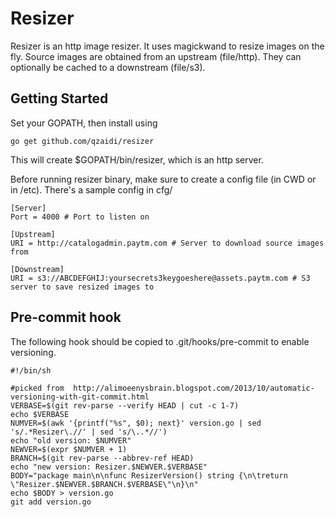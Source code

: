 # Resizer 

Resizer is an http image resizer. It uses magickwand to resize images on the fly.
Source images are obtained from an upstream (file/http). They can optionally be cached to a downstream (file/s3).

## Getting Started

Set your GOPATH, then install using

~~~
go get github.com/qzaidi/resizer
~~~

This will create $GOPATH/bin/resizer, which is an http server.

Before running resizer binary, make sure to create a config file (in CWD or in /etc). There's a sample config in cfg/

~~~
[Server]
Port = 4000 # Port to listen on

[Upstream]
URI = http://catalogadmin.paytm.com # Server to download source images from

[Downstream]
URI = s3://ABCDEFGHIJ:yoursecrets3keygoeshere@assets.paytm.com # S3 server to save resized images to
~~~

## Pre-commit hook

The following hook should be copied to .git/hooks/pre-commit to enable versioning.

~~~
#!/bin/sh
 
#picked from  http://alimoeenysbrain.blogspot.com/2013/10/automatic-versioning-with-git-commit.html
VERBASE=$(git rev-parse --verify HEAD | cut -c 1-7)
echo $VERBASE
NUMVER=$(awk '{printf("%s", $0); next}' version.go | sed 's/.*Resizer\.//' | sed 's/\..*//')
echo "old version: $NUMVER"
NEWVER=$(expr $NUMVER + 1)
BRANCH=$(git rev-parse --abbrev-ref HEAD)
echo "new version: Resizer.$NEWVER.$VERBASE"
BODY="package main\n\nfunc ResizerVersion() string {\n\treturn \"Resizer.$NEWVER.$BRANCH.$VERBASE\"\n}\n"
echo $BODY > version.go
git add version.go
~~~
